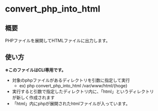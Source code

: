 # convert_php_into_html

## 概要
PHPファイルを展開してHTMLファイルに出力します。

## 使い方
**※このファイルはCLI専用です。**

- 対象のphpファイルがあるディレクトリを引数に指定して実行
	- ex) php convert_php_into_html /var/www/html/{hoge}
- 実行すると引数で指定したディレクトリ内に、「html」というディレクトリが新しく作成されます
- 「html」内にphpが展開されたhtmlファイルが入っています。
